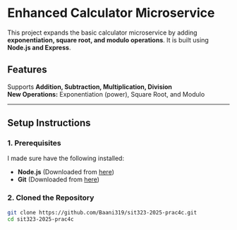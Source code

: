 # Enhanced Calculator Microservice 

This project expands the basic calculator microservice by adding **exponentiation, square root, and modulo operations**. It is built using **Node.js and Express**.

## Features
Supports **Addition, Subtraction, Multiplication, Division**  
**New Operations:** Exponentiation (power), Square Root, and Modulo  

---

## **Setup Instructions**
### **1. Prerequisites**
I made sure have the following installed:
- **Node.js** (Downloaded from [here](https://nodejs.org/en/download/))
- **Git** (Downloaded from [here](https://git-scm.com/))


### **2. Cloned the Repository**
```sh
git clone https://github.com/Baani319/sit323-2025-prac4c.git
cd sit323-2025-prac4c
